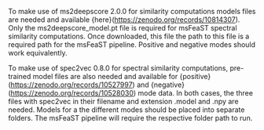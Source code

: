 To make use of ms2deepscore 2.0.0 for similarity computations models files are needed and available {here}(https://zenodo.org/records/10814307). Only the ms2deepscore_model.pt file is required for msFeaST spectral similarity computations. Once downloaded, this file the path to this file is a required path for the msFeaST pipeline. Positive and negative modes should work equivalently. 

To make use of spec2vec 0.8.0 for spectral similarity computations, pre-trained model files are also needed and available for {positive}(https://zenodo.org/records/10527997) and {negative}(https://zenodo.org/records/10528030) mode data. In both cases, the three files with spec2vec in their filename and extension .model and .npy are needed. Models for a the different modes should be placed into separate folders. The msFeaST pipeline will require the respective folder path to run.